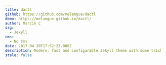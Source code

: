 ```yaml
---
title: dactl
github: https://github.com/melangue/dactl
demo: https://melangue.github.io/dactl/
author: Marcin C
ssg:
  - Jekyll
cms:
  - No Cms
date: 2017-04-30T17:52:23.000Z
description: Modern, fast and configurable Jekyll theme with some tricks up it's sleeve.
stale: false
---
```

